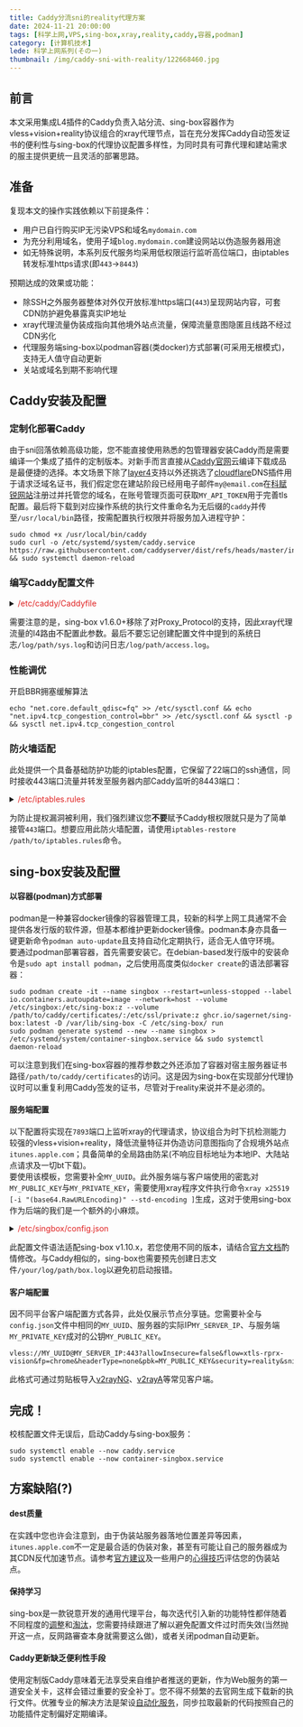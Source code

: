 ```yaml
---
title: Caddy分流sni的reality代理方案
date: 2024-11-21 20:00:00
tags: [科学上网,VPS,sing-box,xray,reality,caddy,容器,podman]
category: [计算机技术]
lede: 科学上网系列(その一)
thumbnail: /img/caddy-sni-with-reality/122668460.jpg
---
```

## 前言  
本文采用集成L4插件的Caddy负责入站分流、sing-box容器作为vless+vision+reality协议组合的xray代理节点，旨在充分发挥Caddy自动签发证书的便利性与sing-box的代理协议配置多样性，为同时具有可靠代理和建站需求的服主提供更统一且灵活的部署思路。  

## 准备  
复现本文的操作实践依赖以下前提条件：  
* 用户已自行购买IP无污染VPS和域名`mydomain.com`  
* 为充分利用域名，使用子域`blog.mydomain.com`建设网站以伪造服务器用途  
* 如无特殊说明，本系列反代服务均采用低权限运行监听高位端口，由iptables转发标准https请求(即`443`→`8443`)  

预期达成的效果或功能：  
* 除SSH之外服务器整体对外仅开放标准https端口(`443`)呈现网站内容，可套CDN防护避免暴露真实IP地址  
* xray代理流量伪装成指向其他境外站点流量，保障流量意图隐匿且线路不经过CDN劣化  
* 代理服务端sing-box以podman容器(类docker)方式部署(可采用无根模式)，支持无人值守自动更新  
* 关站或域名到期不影响代理  

## Caddy安装及配置   
### 定制化部署Caddy   
由于sni回落依赖高级功能，您不能直接使用熟悉的包管理器安装Caddy而是需要编译一个集成了插件的定制版本。对新手而言直接从[Caddy官网](https://caddyserver.com/download?package=github.com%2Fmholt%2Fcaddy-l4&package=github.com%2Fcaddy-dns%2Fcloudflare)云编译下载成品是最便捷的选择。本文场景下除了[layer4](https://github.com/mholt/caddy-l4)支持以外还挑选了[cloudflare](https://github.com/caddy-dns/cloudflare)DNS插件用于请求泛域名证书，我们假定您在建站阶段已经用电子邮件`my@email.com`在[科赋锐网站](https://cloudflare.com)注册过并托管您的域名，在账号管理页面可获取`MY_API_TOKEN`用于完善tls配置。最后将下载到对应操作系统的执行文件重命名为无后缀的`caddy`并传至`/usr/local/bin`路径，按需配置执行权限并将服务加入进程守护：  
```shell
sudo chmod +x /usr/local/bin/caddy
sudo curl -o /etc/systemd/system/caddy.service https://raw.githubusercontent.com/caddyserver/dist/refs/heads/master/init/caddy.service && sudo systemctl daemon-reload
```

### 编写Caddy配置文件    
<details>
<summary><font color="#E02222">/etc/caddy/Caddyfile</font></summary>

```
{
    https_port 8443
    admin off
    acme_dns cloudflare MY_API_TOKEN
    email my@email.com
    log {
        output file /log/path/sys.log
        level error
    }
    layer4 {
        :8443 {
            @reality tls sni itunes.apple.com
            route @reality {
                proxy {
                    upstream 127.0.0.1:7893
                }
            }
            route { # Fallback to reverse proxy
                proxy {
                    proxy_protocol v2
                    upstream 127.0.0.1:8443
                }
            }
        }
    }
}
*.mydomain.com {
    encode gzip zstd
    log {
        output file /log/path/access.log
    }
    @blog host blog.mydomain.com
    handle @blog {
        reverse_proxy 127.0.0.1:8080 # website
    }
    handle {
        abort # Fallback for otherwise unhandled domains
    }
}
```
</details>

需要注意的是，sing-box v1.6.0+移除了对Proxy_Protocol的支持，因此xray代理流量的l4路由不配置此参数。最后不要忘记创建配置文件中提到的系统日志`/log/path/sys.log`和访问日志`/log/path/access.log`。

### 性能调优  
开启BBR拥塞缓解算法  
```shell
echo "net.core.default_qdisc=fq" >> /etc/sysctl.conf && echo "net.ipv4.tcp_congestion_control=bbr" >> /etc/sysctl.conf && sysctl -p && sysctl net.ipv4.tcp_congestion_control
```

### 防火墙适配
此处提供一个具备基础防护功能的iptables配置，它保留了22端口的ssh通信，同时接收443端口流量并转发至服务器内部Caddy监听的8443端口：  
<details>
<summary><font color="#E02222">/etc/iptables.rules</font></summary>

```
# Generated by iptables-save v1.8.7 on Thu Jun 16 22:39:34 2022
*mangle
:PREROUTING ACCEPT [0:0]
:INPUT ACCEPT [0:0]
:FORWARD ACCEPT [0:0]
:OUTPUT ACCEPT [0:0]
:POSTROUTING ACCEPT [0:0]
-A PREROUTING -p tcp -m tcp --dport 8443 -j MARK --set-xmark 0x1/0xffffffff
-A PREROUTING -p udp -m udp --dport 8443 -j MARK --set-xmark 0x1/0xffffffff
COMMIT
# Completed on Thu Jun 16 22:39:34 2022
# Generated by iptables-save v1.8.7 on Thu Jun 16 22:39:34 2022
*filter
:INPUT DROP [0:0]
:FORWARD ACCEPT [0:0]
:OUTPUT ACCEPT [0:0]
-A INPUT -m conntrack --ctstate RELATED,ESTABLISHED -j ACCEPT
-A INPUT -i lo -j ACCEPT
-A INPUT -m mark --mark 0x1 -j DROP
-A INPUT -p tcp -m multiport --dports 22,8443 -j ACCEPT
-A INPUT -p udp -m multiport --dports 8443 -j ACCEPT
# Completed on Thu Jun 16 22:39:34 2022
# Generated by iptables-save v1.8.7 on Thu Jun 16 22:39:34 2022
*nat
:PREROUTING ACCEPT [0:0]
:INPUT ACCEPT [0:0]
:OUTPUT ACCEPT [0:0]
:POSTROUTING ACCEPT [0:0]
-A PREROUTING -p tcp -m tcp --dport 443 -j REDIRECT --to-ports 8443
-A PREROUTING -p udp -m udp --dport 443 -j REDIRECT --to-ports 8443
COMMIT
# Completed on Thu Jun 16 22:39:34 2022
```
</details>

为防止提权漏洞被利用，我们强烈建议您**不要**赋予Caddy根权限就只是为了简单接管`443`端口。想要应用此防火墙配置，请使用`iptables-restore /path/to/iptables.rules`命令。

## sing-box安装及配置  
#### 以容器(podman)方式部署  
podman是一种兼容docker镜像的容器管理工具，较新的科学上网工具通常不会提供各发行版的软件源，但基本都维护更新docker镜像。podman本身亦具备一键更新命令`podman auto-update`且支持自动化定期执行，适合无人值守环境。  
要通过podman部署容器，首先需要安装它。在debian-based发行版中的安装命令是`sudo apt install podman`，之后使用高度类似`docker create`的语法部署容器：  
```shell
sudo podman create -it --name singbox --restart=unless-stopped --label io.containers.autoupdate=image --network=host --volume /etc/singbox:/etc/sing-box:z --volume /path/to/caddy/certificates/:/etc/ssl/private:z ghcr.io/sagernet/sing-box:latest -D /var/lib/sing-box -C /etc/sing-box/ run
sudo podman generate systemd --new --name singbox > /etc/systemd/system/container-singbox.service && sudo systemctl daemon-reload
```

可以注意到我们在sing-box容器的推荐参数之外还添加了容器对宿主服务器证书路径`/path/to/caddy/certificates`的访问。这是因为sing-box在实现部分代理协议时可以重复利用Caddy签发的证书，尽管对于reality来说并不是必须的。   

#### 服务端配置  
以下配置将实现在`7893`端口上监听xray的代理请求，协议组合为时下抗检测能力较强的vless+vision+reality，降低流量特征并伪造访问意图指向了合规境外站点`itunes.apple.com`；具备简单的全局路由防呆(不响应目标地址为本地IP、大陆站点请求及一切bt下载)。  
要使用该模板，您需要补全`MY_UUID`。此外服务端与客户端使用的密匙对`MY_PUBLIC_KEY`与`MY_PRIVATE_KEY`，需要使用xray程序文件执行命令`xray x25519 [-i "(base64.RawURLEncoding)" --std-encoding ]`生成，这对于使用sing-box作为后端的我们是一个额外的小麻烦。  

<details>
<summary><font color="#E02222">/etc/singbox/config.json</font></summary>

```json
{
    "log": {
        "disabled": false,
        "level": "error",
        "output": "/your/log/path/box.log",
        "timestamp": true
    },
    "inbounds": [{
        "tag": "reality-in",
        "type": "vless",
        "listen": "::",
        "listen_port": 7893,
        "sniff": true,
        "users": [{
            "uuid": "MY_UUID",
            "flow": "xtls-rprx-vision"
        }],
        "tls": {
            "enabled": true,
            "server_name": "itunes.apple.com",
            "reality": {
                "enabled": true,
                "handshake": {
                    "server": "itunes.apple.com",
                    "server_port": 443
                },
                "private_key": "MY_PRIVATE_KEY",
                "short_id": [""]
            }
        }
    }],
    "outbounds": [
        {
            "tag": "direct",
            "type": "direct"
        },
        {
            "tag": "block",
            "type": "block"
        }
    ],
    "route": {
        "rule_set": [
            {
                "type": "remote",
                "tag": "geoip-cn",
                "format": "binary",
                "url": "https://raw.githubusercontent.com/MetaCubeX/meta-rules-dat/sing/geo/geoip/cn.srs",
                "download_detour": "direct"
            },
            {
                "type": "remote",
                "tag": "geosite-cn",
                "format": "binary",
                "url": "https://raw.githubusercontent.com/MetaCubeX/meta-rules-dat/sing/geo/geosite/cn.srs",
                "download_detour": "direct"
            }
        ],
        "rules": [{
            "type": "logical",
            "mode": "or",
            "rules": [{"rule_set": ["geoip-cn","geosite-cn"]},{"ip_is_private": true},{"protocol": ["bittorrent"]}],
            "invert": false,
            "outbound": "block"
        }],
        "final": "direct"
    }
}
```
</details>

此配置文件语法适配sing-box v1.10.x，若您使用不同的版本，请结合[官方文档](https://sing-box.sagernet.org/)酌情修改。与Caddy相似的，sing-box也需要预先创建日志文件`/your/log/path/box.log`以避免初启动报错。  

#### 客户端配置
因不同平台客户端配置方式各异，此处仅展示节点分享链。您需要补全与`config.json`文件中相同的`MY_UUID`、服务器的实际IP`MY_SERVER_IP`、与服务端 `MY_PRIVATE_KEY`成对的公钥`MY_PUBLIC_KEY`。  
```
vless://MY_UUID@MY_SERVER_IP:443?allowInsecure=false&flow=xtls-rprx-vision&fp=chrome&headerType=none&pbk=MY_PUBLIC_KEY&security=reality&sni=itunes.apple.com&type=tcp
```

此格式可通过剪贴板导入[v2rayNG](https://play.google.com/store/apps/details/v2rayNG?id=com.v2ray.ang)、[v2rayA](https://v2raya.org/)等常见客户端。

## 完成！  
校核配置文件无误后，启动Caddy与sing-box服务：  
```shell
sudo systemctl enable --now caddy.service
sudo systemctl enable --now container-singbox.service
```

## 方案缺陷(?)
#### dest质量
在实践中您也许会注意到，由于伪装站服务器落地位置差异等因素，`itunes.apple.com`不一定是最合适的伪装对象，甚至有可能让自己的服务器成为其CDN反代加速节点。请参考[官方建议](https://github.com/XTLS/Xray-core/discussions/2256)及一些用户的[心得技巧](https://www.smallstep.one/article/reality-domain)评估您的伪装站点。  

#### 保持学习  
sing-box是一款锐意开发的通用代理平台，每次迭代引入新的功能特性都伴随着不同程度的[调整](https://sing-box.sagernet.org/zh/migration/)和[淘汰](https://sing-box.sagernet.org/zh/deprecated/)，您需要持续跟进了解以避免配置文件过时而失效(当然抛开这一点，反网路審查本身就需要这么做)，或者关闭podman自动更新。  

#### Caddy更新缺乏便利性手段
使用定制版Caddy意味着无法享受来自维护者推送的更新，作为Web服务的第一道安全关卡，这样会错过重要的安全补丁。您不得不频繁的去官网生成下载新的执行文件。优雅专业的解决方法是架设[自动化服务](https://ghcr.io/di-gigen/caddy)，同步拉取最新的代码按照自己的功能插件定制偏好定期编译。  